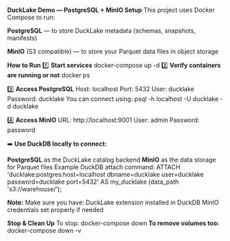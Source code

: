 **DuckLake Demo — PostgreSQL + MinIO Setup**
This project uses Docker Compose to run:

 **PostgreSQL** — to store DuckLake metadata (schemas, snapshots, manifests)

 **MinIO** (S3 compatible) — to store your Parquet data files in object storage
 
 **How to Run**
1️⃣ **Start services**
  docker-compose up -d
2️⃣ **Verify containers are running or not** 
  docker ps

3️⃣ **Access PostgreSQL**
  Host: localhost
  Port: 5432
  User: ducklake
  Password: ducklake
You can connect using:
  psql -h localhost -U ducklake -d ducklake
  
4️⃣ **Access MinIO**
  URL: http://localhost:9001
  User: admin
  Password: password
  
➡️ **Use DuckDB locally to connect:**

  **PostgreSQL** as the DuckLake catalog backend
  **MinIO** as the data storage for Parquet files
Example DuckDB attach command:
  ATTACH 'ducklake:postgres:host=localhost dbname=ducklake user=ducklake password=ducklake port=5432'
    AS my_ducklake (data_path 's3://warehouse/');
    
**Note:** Make sure you have:
  DuckLake extension installed in DuckDB
  MinIO credentials set properly if needed 

**Stop & Clean Up**
To stop:
  docker-compose down
**To remove volumes too:**
  docker-compose down -v

 
